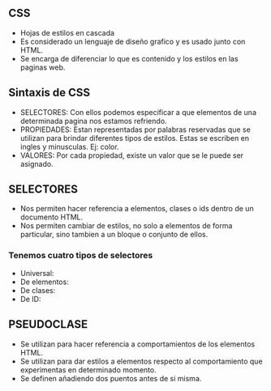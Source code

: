 ## CSS ##
- Hojas de estilos en cascada
- Es considerado un lenguaje de diseño grafico y es usado junto con HTML.
- Se encarga de diferenciar lo que es contenido y los estilos en las paginas web.

## Sintaxis de CSS ##
- SELECTORES: Con ellos podemos especificar a que elementos de una determinada pagina nos estamos refriendo.
- PROPIEDADES: Estan representadas por palabras reservadas que se utilizan para brindar diferentes tipos de estilos. Estas se escriben en ingles y minusculas. Ej: color.
- VALORES: Por cada propiedad, existe un valor que se le puede ser asignado.

## SELECTORES ##
- Nos permiten hacer referencia a elementos, clases o ids dentro de un documento HTML.
- Nos permiten cambiar de estilos, no solo a elementos de forma particular, sino tambien a un bloque o conjunto de ellos.

### Tenemos cuatro tipos de selectores ###
- Universal:
- De elementos:
- De clases:
- De ID:

## PSEUDOCLASE ##
- Se utilizan para hacer referencia a comportamientos  de los elementos HTML.
- Se utilizan para dar estilos a elementos respecto al comportamiento que experimentas en determinado momento.
- Se definen añadiendo dos puentos antes de si misma.